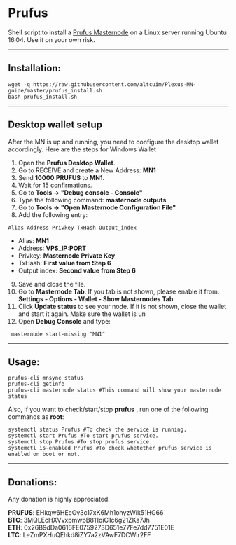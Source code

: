 # Prufus
Shell script to install a [Prufus Masternode](https://prufuscoin.com/) on a Linux server running Ubuntu 16.04. Use it on your own risk.

***
## Installation:
```
wget -q https://raw.githubusercontent.com/altcuim/Plexus-MN-guide/master/prufus_install.sh
bash prufus_install.sh
```
***

## Desktop wallet setup

After the MN is up and running, you need to configure the desktop wallet accordingly. Here are the steps for Windows Wallet
1. Open the **Prufus Desktop Wallet**.
2. Go to RECEIVE and create a New Address: **MN1**
3. Send **10000** **PRUFUS** to **MN1**.
4. Wait for 15 confirmations.
5. Go to **Tools -> "Debug console - Console"**
6. Type the following command: **masternode outputs**
7. Go to  **Tools -> "Open Masternode Configuration File"**
8. Add the following entry:
```
Alias Address Privkey TxHash Output_index
```
* Alias: **MN1**
* Address: **VPS_IP:PORT**
* Privkey: **Masternode Private Key**
* TxHash: **First value from Step 6**
* Output index:  **Second value from Step 6**
9. Save and close the file.
10. Go to **Masternode Tab**. If you tab is not shown, please enable it from: **Settings - Options - Wallet - Show Masternodes Tab**
11. Click **Update status** to see your node. If it is not shown, close the wallet and start it again. Make sure the wallet is un
12. Open **Debug Console** and type:
```
 masternode start-missing "MN1"
```
***

## Usage:
```
prufus-cli mnsync status
prufus-cli getinfo
prufus-cli masternode status #This command will show your masternode status
```

Also, if you want to check/start/stop **prufus** , run one of the following commands as **root**:

```
systemctl status Prufus #To check the service is running.
systemctl start Prufus #To start prufus service.
systemctl stop Prufus #To stop prufus service.
systemctl is-enabled Prufus #To check whetether prufus service is enabled on boot or not.
```
***

## Donations:  

Any donation is highly appreciated.  

**PRUFUS**: EHkqw6HEeGy3c17xK6Mh1ohyzWik51HG66  
**BTC**: 3MQLEcHXVvxpmwbB811qiC1c6g21ZKa7Jh  
**ETH**: 0x26B9dDa0616FE0759273D651e77Fe7dd7751E01E  
**LTC**: LeZmPXHuQEhkd8iZY7a2zVAwF7DCWir2FF

